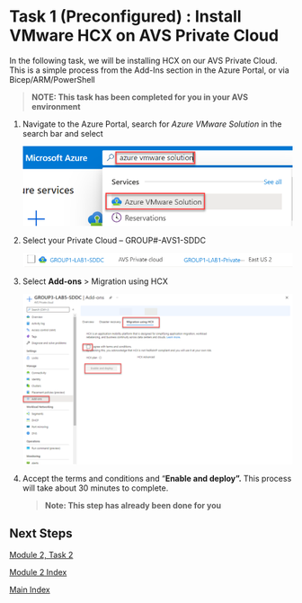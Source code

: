 # Task 1 (Preconfigured) : Install VMware HCX on AVS Private Cloud

In the following task, we will be installing HCX on our AVS Private Cloud. This
is a simple process from the Add-Ins section in the Azure Portal, or via
Bicep/ARM/PowerShell

> **NOTE: This task has been completed for you in your AVS environment**

1.  Navigate to the Azure Portal, search for *Azure VMware Solution* in the
    search bar and select

    ![](media/b9fae3e51ccd456a7110b2af919a7aa7.png)

2.  Select your Private Cloud – GROUP\#-AVS1-SDDC

    ![](media/86d92da2e33914305ff1cb84d939fce8.png)

3.  Select **Add-ons** \> Migration using HCX

    ![](media/1d9de387e6965797508ffb08ae2d7001.png)

4.  Accept the terms and conditions and “**Enable and deploy”.** This process
    will take about 30 minutes to complete.

    >**Note: This step has already been done for you**

## Next Steps

[Module 2, Task 2](module-2-task-2.md)

[Module 2 Index](module-2-index.md)

[Main Index](index.md)